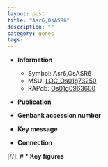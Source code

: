 ```yaml
---
layout: post
title: "Asr6,OsASR6"
description: ""
category: genes
tags: 
---
```


* **Information**  
    + Symbol: Asr6,OsASR6  
    + MSU: [LOC_Os01g73250](http://rice.uga.edu/cgi-bin/ORF_infopage.cgi?orf=LOC_Os01g73250)  
    + RAPdb: [Os01g0963600](http://rapdb.dna.affrc.go.jp/viewer/gbrowse_details/irgsp1?name=Os01g0963600)  

* **Publication**  

* **Genbank accession number**  

* **Key message**  

* **Connection**  

[//]: # * **Key figures**  


